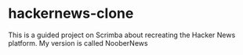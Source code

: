 # hackernews-clone
This is a guided project on Scrimba about recreating the Hacker News platform. My version is called NooberNews
